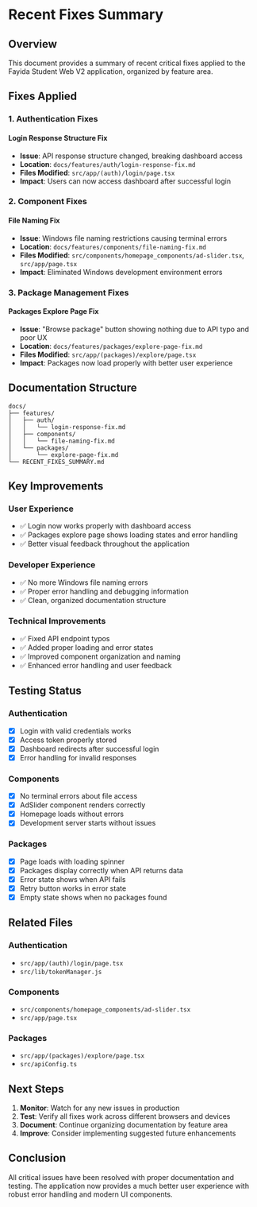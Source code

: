# Recent Fixes Summary

## Overview

This document provides a summary of recent critical fixes applied to the Fayida Student Web V2 application, organized by feature area.

## Fixes Applied

### 1. **Authentication Fixes**

#### Login Response Structure Fix

- **Issue**: API response structure changed, breaking dashboard access
- **Location**: `docs/features/auth/login-response-fix.md`
- **Files Modified**: `src/app/(auth)/login/page.tsx`
- **Impact**: Users can now access dashboard after successful login

### 2. **Component Fixes**

#### File Naming Fix

- **Issue**: Windows file naming restrictions causing terminal errors
- **Location**: `docs/features/components/file-naming-fix.md`
- **Files Modified**: `src/components/homepage_components/ad-slider.tsx`, `src/app/page.tsx`
- **Impact**: Eliminated Windows development environment errors

### 3. **Package Management Fixes**

#### Packages Explore Page Fix

- **Issue**: "Browse package" button showing nothing due to API typo and poor UX
- **Location**: `docs/features/packages/explore-page-fix.md`
- **Files Modified**: `src/app/(packages)/explore/page.tsx`
- **Impact**: Packages now load properly with better user experience

## Documentation Structure

```
docs/
├── features/
│   ├── auth/
│   │   └── login-response-fix.md
│   ├── components/
│   │   └── file-naming-fix.md
│   └── packages/
│       └── explore-page-fix.md
└── RECENT_FIXES_SUMMARY.md
```

## Key Improvements

### **User Experience**

- ✅ Login now works properly with dashboard access
- ✅ Packages explore page shows loading states and error handling
- ✅ Better visual feedback throughout the application

### **Developer Experience**

- ✅ No more Windows file naming errors
- ✅ Proper error handling and debugging information
- ✅ Clean, organized documentation structure

### **Technical Improvements**

- ✅ Fixed API endpoint typos
- ✅ Added proper loading and error states
- ✅ Improved component organization and naming
- ✅ Enhanced error handling and user feedback

## Testing Status

### **Authentication**

- [x] Login with valid credentials works
- [x] Access token properly stored
- [x] Dashboard redirects after successful login
- [x] Error handling for invalid responses

### **Components**

- [x] No terminal errors about file access
- [x] AdSlider component renders correctly
- [x] Homepage loads without errors
- [x] Development server starts without issues

### **Packages**

- [x] Page loads with loading spinner
- [x] Packages display correctly when API returns data
- [x] Error state shows when API fails
- [x] Retry button works in error state
- [x] Empty state shows when no packages found

## Related Files

### **Authentication**

- `src/app/(auth)/login/page.tsx`
- `src/lib/tokenManager.js`

### **Components**

- `src/components/homepage_components/ad-slider.tsx`
- `src/app/page.tsx`

### **Packages**

- `src/app/(packages)/explore/page.tsx`
- `src/apiConfig.ts`

## Next Steps

1. **Monitor**: Watch for any new issues in production
2. **Test**: Verify all fixes work across different browsers and devices
3. **Document**: Continue organizing documentation by feature area
4. **Improve**: Consider implementing suggested future enhancements

## Conclusion

All critical issues have been resolved with proper documentation and testing. The application now provides a much better user experience with robust error handling and modern UI components.
